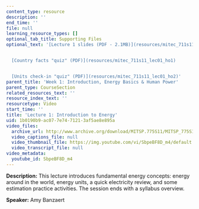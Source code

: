 ```yaml
---
content_type: resource
description: ''
end_time: ''
file: null
learning_resource_types: []
optional_tab_title: Supporting Files
optional_text: '[Lecture 1 slides (PDF - 2.1MB)](resources/mitec_711s11_lec01)


  [Country facts "quiz" (PDF)](resources/mitec_711s11_lec01_ho1)


  [Units check-in "quiz" (PDF)](resources/mitec_711s11_lec01_ho2)'
parent_title: 'Week 1: Introduction, Energy Basics & Human Power'
parent_type: CourseSection
related_resources_text: ''
resource_index_text: ''
resourcetype: Video
start_time: ''
title: 'Lecture 1: Introduction to Energy'
uid: 1b0190b9-ac07-7e74-7121-3af5ae8e895a
video_files:
  archive_url: http://www.archive.org/download/MITSP.775S11/MITSP_775S11lec01_300k.mp4
  video_captions_file: null
  video_thumbnail_file: https://img.youtube.com/vi/SbpeBF8D_m4/default.jpg
  video_transcript_file: null
video_metadata:
  youtube_id: SbpeBF8D_m4
---
```


**Description:** This lecture introduces fundamental energy concepts: energy around in the world, energy units, a quick electricity review, and some estimation practice activities. The session ends with a syllabus overview.

**Speaker:** Amy Banzaert